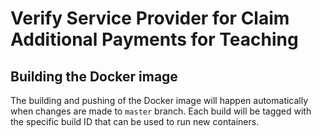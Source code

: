 # Verify Service Provider for Claim Additional Payments for Teaching

## Building the Docker image

The building and pushing of the Docker image will happen automatically when
changes are made to `master` branch. Each build will be tagged with the specific
build ID that can be used to run new containers.

